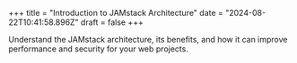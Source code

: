 +++
title = "Introduction to JAMstack Architecture"
date = "2024-08-22T10:41:58.896Z"
draft = false
+++

  Understand the JAMstack architecture, its benefits, and how it can improve performance and security for your web projects.
        